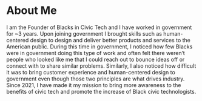 # About Me
I am the Founder of Blacks in Civic Tech and I have worked in government for ~3 years. Upon joining government I brought skills such as human-centered design to design and deliver better products and services to the American public. During this time in government, I noticed how few Blacks were in government doing this type of work and often felt there weren’t people who looked like me that I could reach out to bounce ideas off or connect with to share similar problems. Similarly, I also noticed how difficult it was to bring customer experience and human-centered design to government even though those two principles are what drives industry. Since 2021, I have made it my mission to bring more awareness to the benefits of civic tech and promote the increase of Black civic technologists.
